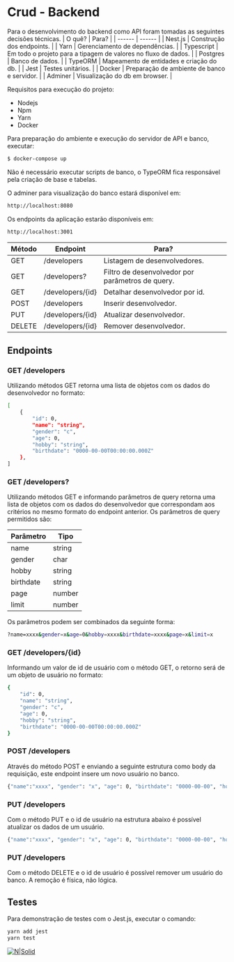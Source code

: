 # Crud - Backend

Para o desenvolvimento do backend como API foram tomadas as seguintes decisões técnicas.
| O quê? | Para? |
| ------ | ------ |
| Nest.js | Construção dos endpoints. |
| Yarn | Gerenciamento de dependências. |
| Typescript | Em todo o projeto para a tipagem de valores no fluxo de dados. |
| Postgres | Banco de dados. |
| TypeORM | Mapeamento de entidades e criação do db. |
| Jest | Testes unitários. |
| Docker | Preparação de ambiente de banco e servidor. |
| Adminer | Visualização do db em browser. |

Requisitos para execução do projeto:
  - Nodejs
  - Npm
  - Yarn
  - Docker

Para preparação do ambiente e execução do servidor de API e banco, executar:
```sh
$ docker-compose up
```
Não é necessário executar scripts de banco, o TypeORM fica responsável pela criação de base e tabelas.

O adminer para visualização do banco estará disponível em:
```sh
http://localhost:8080
```

Os endpoints da aplicação estarão disponíveis em:
```sh
http://localhost:3001
```

| Método | Endpoint | Para? |
| ------ | ------ | ------ |
| GET | /developers | Listagem de desenvolvedores. |
| GET | /developers? | Filtro de desenvolvedor por parâmetros de query. |
| GET | /developers/{id} | Detalhar desenvolvedor por id. |
| POST | /developers | Inserir desenvolvedor. |
| PUT | /developers/{id} | Atualizar desenvolvedor. |
| DELETE | /developers/{id} | Remover desenvolvedor. |

## Endpoints
### GET /developers
Utilizando métodos GET retorna uma lista de objetos com os dados do desenvolvedor no formato:

```sh
[
    {
        "id": 0,
        "name": "string",
        "gender": "c",
        "age": 0,
        "hobby": "string",
        "birthdate": "0000-00-00T00:00:00.000Z"
    },
]
```

### GET /developers?
Utilizando métodos GET e informando parâmetros de query retorna uma lista de objetos com os dados do desenvolvedor que correspondam aos critérios no mesmo formato do endpoint anterior.
Os parâmetros de query permitidos são:

| Parâmetro | Tipo |
| ------ | ------ |
| name | string |
| gender | char |
| hobby | string |
| birthdate | string |
| page | number |
| limit | number |

Os parâmetros podem ser combinados da seguinte forma:

```sh
?name=xxxx&gender=x&age=0&hobby=xxxx&birthdate=xxxx&page=x&limit=x
```

### GET /developers/{id}
Informando um valor de id de usuário com o método GET, o retorno será de um objeto de usuário no formato:
```sh
{
    "id": 0,
    "name": "string",
    "gender": "c",
    "age": 0,
    "hobby": "string",
    "birthdate": "0000-00-00T00:00:00.000Z"
}
```

### POST /developers
Através do método POST e enviando a seguinte estrutura como body da requisição, este endpoint insere um novo usuário no banco.
```sh
{"name":"xxxx", "gender": "x", "age": 0, "birthdate": "0000-00-00", "hobby":"xxxx"}
```

### PUT /developers
Com o método PUT e o id de usuário na estrutura abaixo é possível atualizar os dados de um usuário.
```sh
{"name":"xxxx", "gender": "x", "age": 0, "birthdate": "0000-00-00", "hobby":"xxxx"}
```

### PUT /developers
Com o método DELETE e o id de usuário é possível remover um usuário do banco.
A remoção é física, não lógica.

## Testes
Para demonstração de testes com o Jest.js, executar o comando:
```sh
yarn add jest
yarn test
```

[![N|Solid](http://fior.in/img/fiorin.png)](http://fior.in)
